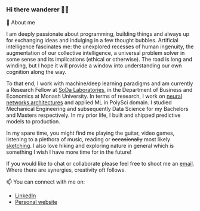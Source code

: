 ### Hi there wanderer 👋🏼

💬 About me

I am deeply passionate about programming, building things and always up for exchanging ideas and indulging in a few thought bubbles. Artificial intelligence fascinates me: the unexplored recesses of human ingenuity, the augmentation of our collective intelligence, a universal problem solver in some sense and its implications (ethical or otherwise). The road is long and winding, but I hope it will provide a window into understanding our own cognition along the way.

To that end, I work with machine/deep learning paradigms and am currently a Research Fellow at [SoDa Laboratories](https://www.monash.edu/business/soda-labs/home), in the Department of Business and Economics at Monash University. In terms of research, I work on [neural networks architectures](https://link.springer.com/chapter/10.1007/978-3-030-64984-5_28) and applied ML in PolySci domain. I studied Mechanical Engineering and subsequently Data Science for my Bachelors and Masters respectively. In my prior life, I built and shipped predictive models to production.

In my spare time, you might find me playing the guitar, video games, listening to a plethora of music, reading or ~~occasionally~~ most likely [sketching](https://www.satyaborg.com/artworks). I also love hiking and exploring nature in general which is something I wish I have more time for in the future!

If you would like to chat or collaborate please feel free to shoot me an [email](mailto:satya.borg@gmail.com). Where there are synergies, creativity oft follows.

📫 You can connect with me on:

* [LinkedIn](https://www.linkedin.com/in/satyaborg/)
* [Personal website](https://www.satyaborg.com)
